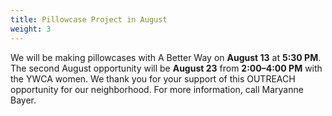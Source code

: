 ```yaml
---
title: Pillowcase Project in August
weight: 3
---
```


We will be making pillowcases with A Better Way on **August 13** at **5:30 PM**. The second August opportunity will be **August 23** from **2:00–4:00 PM** with the YWCA women. We thank you for your support of this OUTREACH opportunity for our neighborhood. For more information,  call Maryanne Bayer.